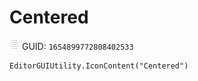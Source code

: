 # Centered
![](/img/Centered.png)
GUID: `1654899772808402533`
```
EditorGUIUtility.IconContent("Centered")
```
